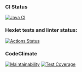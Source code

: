 ### CI Status
[![Java CI](https://github.com/asidowner/java-project-72/actions/workflows/build.yml/badge.svg)](https://github.com/asidowner/java-project-72/actions/workflows/build.yml)

### Hexlet tests and linter status:
[![Actions Status](https://github.com/asidowner/java-project-72/actions/workflows/hexlet-check.yml/badge.svg)](https://github.com/asidowner/java-project-72/actions)

### CodeClimate
[![Maintainability](https://api.codeclimate.com/v1/badges/fcfbfac58695f2eb337a/maintainability)](https://codeclimate.com/github/asidowner/java-project-72/maintainability)
[![Test Coverage](https://api.codeclimate.com/v1/badges/fcfbfac58695f2eb337a/test_coverage)](https://codeclimate.com/github/asidowner/java-project-72/test_coverage)